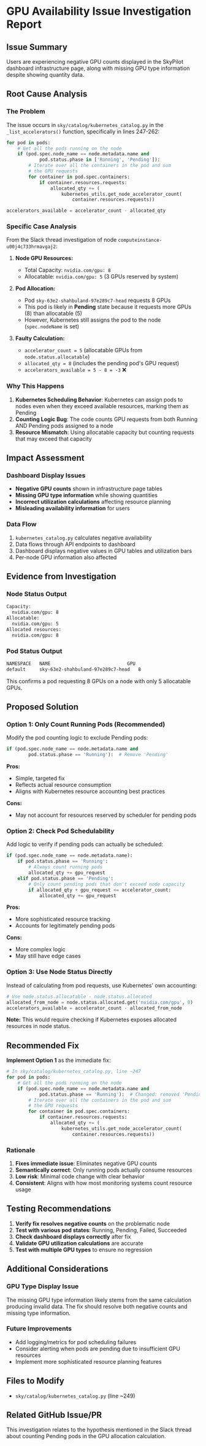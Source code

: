 # GPU Availability Issue Investigation Report

## Issue Summary
Users are experiencing negative GPU counts displayed in the SkyPilot dashboard infrastructure page, along with missing GPU type information despite showing quantity data.

## Root Cause Analysis

### The Problem
The issue occurs in `sky/catalog/kubernetes_catalog.py` in the `_list_accelerators()` function, specifically in lines 247-262:

```python
for pod in pods:
    # Get all the pods running on the node
    if (pod.spec.node_name == node.metadata.name and
            pod.status.phase in ['Running', 'Pending']):
        # Iterate over all the containers in the pod and sum
        # the GPU requests
        for container in pod.spec.containers:
            if container.resources.requests:
                allocated_qty += (
                    kubernetes_utils.get_node_accelerator_count(
                        container.resources.requests))

accelerators_available = accelerator_count - allocated_qty
```

### Specific Case Analysis
From the Slack thread investigation of node `computeinstance-u00j4c733hrmavgaj2`:

1. **Node GPU Resources:**
   - Total Capacity: `nvidia.com/gpu: 8`
   - Allocatable: `nvidia.com/gpu: 5` (3 GPUs reserved by system)

2. **Pod Allocation:**
   - Pod `sky-63e2-shahbuland-97e289c7-head` requests 8 GPUs
   - This pod is likely in **Pending** state because it requests more GPUs (8) than allocatable (5)
   - However, Kubernetes still assigns the pod to the node (`spec.nodeName` is set)

3. **Faulty Calculation:**
   - `accelerator_count = 5` (allocatable GPUs from `node.status.allocatable`)
   - `allocated_qty = 8` (includes the pending pod's GPU request)
   - `accelerators_available = 5 - 8 = -3` ❌

### Why This Happens
1. **Kubernetes Scheduling Behavior**: Kubernetes can assign pods to nodes even when they exceed available resources, marking them as Pending
2. **Counting Logic Bug**: The code counts GPU requests from both Running AND Pending pods assigned to a node
3. **Resource Mismatch**: Using allocatable capacity but counting requests that may exceed that capacity

## Impact Assessment

### Dashboard Display Issues
- **Negative GPU counts** shown in infrastructure page tables
- **Missing GPU type information** while showing quantities
- **Incorrect utilization calculations** affecting resource planning
- **Misleading availability information** for users

### Data Flow
1. `kubernetes_catalog.py` calculates negative availability
2. Data flows through API endpoints to dashboard
3. Dashboard displays negative values in GPU tables and utilization bars
4. Per-node GPU information also affected

## Evidence from Investigation

### Node Status Output
```bash
Capacity:
  nvidia.com/gpu: 8
Allocatable:
  nvidia.com/gpu: 5
Allocated resources:
  nvidia.com/gpu: 8
```

### Pod Status Output
```bash
NAMESPACE   NAME                            GPU
default     sky-63e2-shahbuland-97e289c7-head   8
```

This confirms a pod requesting 8 GPUs on a node with only 5 allocatable GPUs.

## Proposed Solution

### Option 1: Only Count Running Pods (Recommended)
Modify the pod counting logic to exclude Pending pods:

```python
if (pod.spec.node_name == node.metadata.name and
        pod.status.phase == 'Running'):  # Remove 'Pending'
```

**Pros:**
- Simple, targeted fix
- Reflects actual resource consumption
- Aligns with Kubernetes resource accounting best practices

**Cons:**
- May not account for resources reserved by scheduler for pending pods

### Option 2: Check Pod Schedulability
Add logic to verify if pending pods can actually be scheduled:

```python
if (pod.spec.node_name == node.metadata.name):
    if pod.status.phase == 'Running':
        # Always count running pods
        allocated_qty += gpu_request
    elif pod.status.phase == 'Pending':
        # Only count pending pods that don't exceed node capacity
        if allocated_qty + gpu_request <= accelerator_count:
            allocated_qty += gpu_request
```

**Pros:**
- More sophisticated resource tracking
- Accounts for legitimately pending pods

**Cons:**
- More complex logic
- May still have edge cases

### Option 3: Use Node Status Directly
Instead of calculating from pod requests, use Kubernetes' own accounting:

```python
# Use node.status.allocatable - node.status.allocated
allocated_from_node = node.status.allocated.get('nvidia.com/gpu', 0)
accelerators_available = accelerator_count - allocated_from_node
```

**Note:** This would require checking if Kubernetes exposes allocated resources in node status.

## Recommended Fix

**Implement Option 1** as the immediate fix:

```python
# In sky/catalog/kubernetes_catalog.py, line ~247
for pod in pods:
    # Get all the pods running on the node
    if (pod.spec.node_name == node.metadata.name and
            pod.status.phase == 'Running'):  # Changed: removed 'Pending'
        # Iterate over all the containers in the pod and sum
        # the GPU requests
        for container in pod.spec.containers:
            if container.resources.requests:
                allocated_qty += (
                    kubernetes_utils.get_node_accelerator_count(
                        container.resources.requests))
```

### Rationale
1. **Fixes immediate issue**: Eliminates negative GPU counts
2. **Semantically correct**: Only running pods actually consume resources
3. **Low risk**: Minimal code change with clear behavior
4. **Consistent**: Aligns with how most monitoring systems count resource usage

## Testing Recommendations

1. **Verify fix resolves negative counts** on the problematic node
2. **Test with various pod states**: Running, Pending, Failed, Succeeded
3. **Check dashboard displays correctly** after fix
4. **Validate GPU utilization calculations** are accurate
5. **Test with multiple GPU types** to ensure no regression

## Additional Considerations

### GPU Type Display Issue
The missing GPU type information likely stems from the same calculation producing invalid data. The fix should resolve both negative counts and missing type information.

### Future Improvements
- Add logging/metrics for pod scheduling failures
- Consider alerting when pods are pending due to insufficient GPU resources
- Implement more sophisticated resource planning features

## Files to Modify
- `sky/catalog/kubernetes_catalog.py` (line ~249)

## Related GitHub Issue/PR
This investigation relates to the hypothesis mentioned in the Slack thread about counting Pending pods in the GPU allocation calculation.